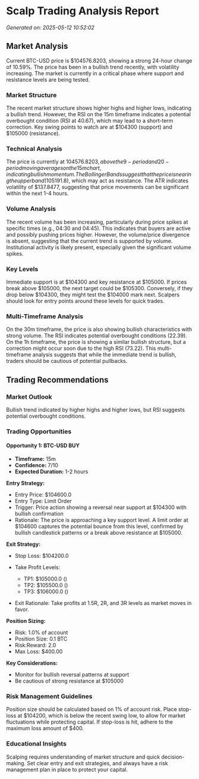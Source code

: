 
# Scalp Trading Analysis Report
*Generated on: 2025-05-12 10:52:02*

## Market Analysis
Current BTC-USD price is $104576.8203, showing a strong 24-hour change of 10.59%. The price has been in a bullish trend recently, with volatility increasing. The market is currently in a critical phase where support and resistance levels are being tested.

### Market Structure
The recent market structure shows higher highs and higher lows, indicating a bullish trend. However, the RSI on the 15m timeframe indicates a potential overbought condition (RSI at 40.67), which may lead to a short-term correction. Key swing points to watch are at $104300 (support) and $105000 (resistance).

### Technical Analysis
The price is currently at $104576.8203, above the 9-period and 20-period moving averages on the 15m chart, indicating bullish momentum. The Bollinger Bands suggest that the price is nearing the upper band ($105191.8), which may act as resistance. The ATR indicates volatility of $137.8477, suggesting that price movements can be significant within the next 1-4 hours.

### Volume Analysis
The recent volume has been increasing, particularly during price spikes at specific times (e.g., 04:30 and 04:45). This indicates that buyers are active and possibly pushing prices higher. However, the volume/price divergence is absent, suggesting that the current trend is supported by volume. Institutional activity is likely present, especially given the significant volume spikes.

### Key Levels
Immediate support is at $104300 and key resistance at $105000. If prices break above $105000, the next target could be $105300. Conversely, if they drop below $104300, they might test the $104000 mark next. Scalpers should look for entry points around these levels for quick trades.

### Multi-Timeframe Analysis
On the 30m timeframe, the price is also showing bullish characteristics with strong volume. The RSI indicates potential overbought conditions (22.39). On the 1h timeframe, the price is showing a similar bullish structure, but a correction might occur soon due to the high RSI (73.22). This multi-timeframe analysis suggests that while the immediate trend is bullish, traders should be cautious of potential pullbacks.

## Trading Recommendations

### Market Outlook
Bullish trend indicated by higher highs and higher lows, but RSI suggests potential overbought conditions.

### Trading Opportunities

#### Opportunity 1: BTC-USD BUY
- **Timeframe:** 15m
- **Confidence:** 7/10
- **Expected Duration:** 1-2 hours

**Entry Strategy:**
- Entry Price: $104600.0
- Entry Type: Limit Order
- Trigger: Price action showing a reversal near support at $104300 with bullish confirmation
- Rationale: The price is approaching a key support level. A limit order at $104600 captures the potential bounce from this level, confirmed by bullish candlestick patterns or a break above resistance at $105000.

**Exit Strategy:**
- Stop Loss: $104200.0
- Take Profit Levels:
  - TP1: $105000.0 ()
  - TP2: $105500.0 ()
  - TP3: $106000.0 ()

- Exit Rationale: Take profits at 1.5R, 2R, and 3R levels as market moves in favor.

**Position Sizing:**
- Risk: 1.0% of account
- Position Size: 0.1 BTC
- Risk:Reward: 2.0
- Max Loss: $400.00

**Key Considerations:**
- Monitor for bullish reversal patterns at support
- Be cautious of strong resistance at $105000

### Risk Management Guidelines
Position size should be calculated based on 1% of account risk. Place stop-loss at $104200, which is below the recent swing low, to allow for market fluctuations while protecting capital. If stop-loss is hit, adhere to the maximum loss amount of $400.

### Educational Insights
Scalping requires understanding of market structure and quick decision-making. Set clear entry and exit strategies, and always have a risk management plan in place to protect your capital.
